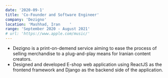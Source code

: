 ```yaml
---
date: '2020-09-1'
title: 'Co-Founder and Software Engineer'
company: 'Dezigno'
location: 'Mashhad, Iran    '
range: 'September 2020 - August 2021'
# url: 'https://www.apple.com/music/'
---
```


- Dezigno is a print-on-demend service aiming to ease the process of selling merchandise to a plug-and-play means for Iranian content creators.
- Designed and developed E-shop web application using ReactJS as the frontend
  framework and Django as the backend side of the application.
